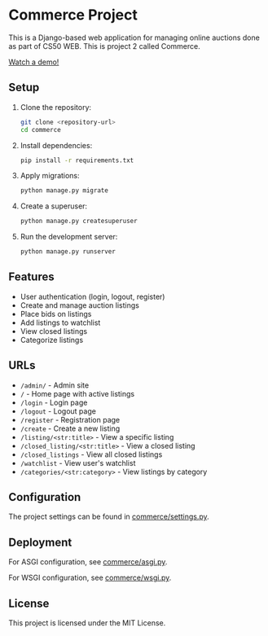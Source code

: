 # Commerce Project

This is a Django-based web application for managing online auctions done as part of CS50 WEB. This is project 2 called Commerce.

[Watch a demo!](https://youtu.be/Pus208TkuMY)


## Setup

1. Clone the repository:
    ```sh
    git clone <repository-url>
    cd commerce
    ```

2. Install dependencies:
    ```sh
    pip install -r requirements.txt
    ```

3. Apply migrations:
    ```sh
    python manage.py migrate
    ```

4. Create a superuser:
    ```sh
    python manage.py createsuperuser
    ```

5. Run the development server:
    ```sh
    python manage.py runserver
    ```

## Features

- User authentication (login, logout, register)
- Create and manage auction listings
- Place bids on listings
- Add listings to watchlist
- View closed listings
- Categorize listings

## URLs

- `/admin/` - Admin site
- `/` - Home page with active listings
- `/login` - Login page
- `/logout` - Logout page
- `/register` - Registration page
- `/create` - Create a new listing
- `/listing/<str:title>` - View a specific listing
- `/closed_listing/<str:title>` - View a closed listing
- `/closed_listings` - View all closed listings
- `/watchlist` - View user's watchlist
- `/categories/<str:category>` - View listings by category

## Configuration

The project settings can be found in [commerce/settings.py](commerce/settings.py).

## Deployment

For ASGI configuration, see [commerce/asgi.py](commerce/asgi.py).

For WSGI configuration, see [commerce/wsgi.py](commerce/wsgi.py).

## License

This project is licensed under the MIT License.
